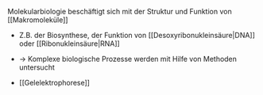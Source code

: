 Molekularbiologie beschäftigt sich mit der Struktur und Funktion von [[Makromoleküle]]
- Z.B. der Biosynthese, der Funktion von [[Desoxyribonukleinsäure|DNA]] oder [[Ribonukleinsäure|RNA]]
- -> Komplexe biologische Prozesse werden mit Hilfe von Methoden untersucht

- [[Gelelektrophorese]]